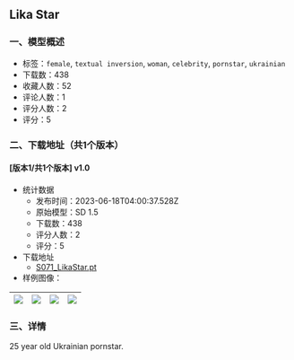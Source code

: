 ## Lika Star
### 一、模型概述

- 标签：`female`, `textual inversion`, `woman`, `celebrity`, `pornstar`, `ukrainian`
- 下载数：438
- 收藏人数：52
- 评论人数：1
- 评分人数：2
- 评分：5

### 二、下载地址（共1个版本）

#### [版本1/共1个版本] v1.0

- 统计数据
  - 发布时间：2023-06-18T04:00:37.528Z
  - 原始模型：SD 1.5
  - 下载数：438
  - 评分人数：2
  - 评分：5
- 下载地址
  - [S071_LikaStar.pt](https://civitai.com/api/download/models/94619)
- 样例图像：

| <img src="https://image.civitai.com/xG1nkqKTMzGDvpLrqFT7WA/e293c004-7f9e-432d-bf64-8b3b5a664211/width=450/1121397.jpeg" /> | <img src="https://image.civitai.com/xG1nkqKTMzGDvpLrqFT7WA/82f43d40-a49c-4544-9937-ef5820aa5de7/width=450/1121398.jpeg" /> | <img src="https://image.civitai.com/xG1nkqKTMzGDvpLrqFT7WA/3160458c-3f9b-4d40-9a5d-cc1183b21225/width=450/1121405.jpeg" /> | <img src="https://image.civitai.com/xG1nkqKTMzGDvpLrqFT7WA/ba372602-bfb4-4d0b-a036-4c249d2693ee/width=450/1121407.jpeg" /> |
| ---- | ---- | ---- | ---- |


### 三、详情
<p>25 year old Ukrainian pornstar.</p>